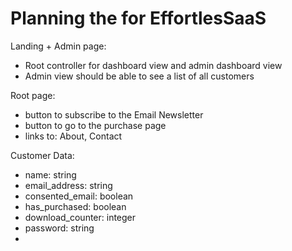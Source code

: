 # Planning the  for EffortlesSaaS

<!-- 
## Admin view
# View / export customers 

## Landing page
# Email Newsletter
# -> Buy Page

## Buy Page
# Buy Product
# Scroll to learn 

 -->

 Landing + Admin page:
 - Root controller for dashboard view and admin dashboard view  
 - Admin view should be able to see a list of all customers 

Root page:
- button to subscribe to the Email Newsletter 
- button to go to the purchase page
- links to: About, Contact


Customer Data: 
- name: string
- email_address: string
- consented_email: boolean
- has_purchased: boolean
- download_counter: integer
- password: string
- 
  